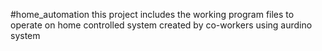 #home_automation this project includes the working program files to operate on home controlled system created by co-workers using aurdino system 
